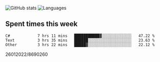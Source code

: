 ![GitHub stats](https://github-readme-stats.vercel.app/api?username=emipa606&theme=github_dark&show_icons=true) 
![Languages](https://github-readme-stats.vercel.app/api/top-langs/?username=emipa606&theme=github_dark&layout=compact)

## Spent times this week
<!--START_SECTION:waka-->

```text
C#            7 hrs 11 mins   ███████████▓░░░░░░░░░░░░░   47.22 %
Text          3 hrs 35 mins   ██████░░░░░░░░░░░░░░░░░░░   23.63 %
Other         3 hrs 22 mins   █████▓░░░░░░░░░░░░░░░░░░░   22.12 %
```

<!--END_SECTION:waka-->


26012022/8690260

